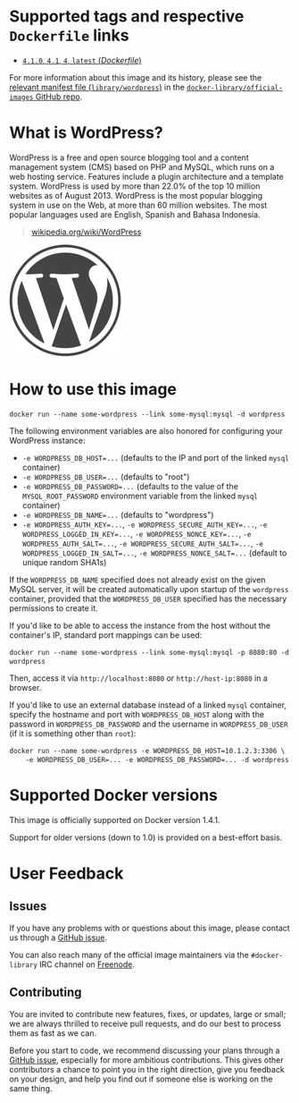 # Supported tags and respective `Dockerfile` links

- [`4.1.0`, `4.1`, `4`, `latest` (*Dockerfile*)](https://github.com/docker-library/wordpress/blob/dc184cf9712bd66c1836e8ecf94987a742c29eed/Dockerfile)

For more information about this image and its history, please see the [relevant
manifest file
(`library/wordpress`)](https://github.com/docker-library/official-images/blob/master/library/wordpress)
in the [`docker-library/official-images` GitHub
repo](https://github.com/docker-library/official-images).

# What is WordPress?

WordPress is a free and open source blogging tool and a content management
system (CMS) based on PHP and MySQL, which runs on a web hosting service.
Features include a plugin architecture and a template system. WordPress is used
by more than 22.0% of the top 10 million websites as of August 2013. WordPress
is the most popular blogging system in use on the Web, at more than 60 million
websites. The most popular languages used are English, Spanish and Bahasa
Indonesia.

> [wikipedia.org/wiki/WordPress](https://en.wikipedia.org/wiki/WordPress)

![logo](https://raw.githubusercontent.com/docker-library/docs/master/wordpress/logo.png)

# How to use this image

    docker run --name some-wordpress --link some-mysql:mysql -d wordpress

The following environment variables are also honored for configuring your
WordPress instance:

 - `-e WORDPRESS_DB_HOST=...` (defaults to the IP and port of the linked `mysql` container)
 - `-e WORDPRESS_DB_USER=...` (defaults to "root")
 - `-e WORDPRESS_DB_PASSWORD=...` (defaults to the value of the `MYSQL_ROOT_PASSWORD` environment variable from the linked `mysql` container)
 - `-e WORDPRESS_DB_NAME=...` (defaults to "wordpress")
 - `-e WORDPRESS_AUTH_KEY=...`, `-e WORDPRESS_SECURE_AUTH_KEY=...`, `-e WORDPRESS_LOGGED_IN_KEY=...`, `-e WORDPRESS_NONCE_KEY=...`, `-e WORDPRESS_AUTH_SALT=...`, `-e WORDPRESS_SECURE_AUTH_SALT=...`, `-e WORDPRESS_LOGGED_IN_SALT=...`, `-e WORDPRESS_NONCE_SALT=...` (default to unique random SHA1s)

If the `WORDPRESS_DB_NAME` specified does not already exist on the given MySQL
server, it will be created automatically upon startup of the `wordpress`
container, provided that the `WORDPRESS_DB_USER` specified has the necessary
permissions to create it.

If you'd like to be able to access the instance from the host without the
container's IP, standard port mappings can be used:

    docker run --name some-wordpress --link some-mysql:mysql -p 8080:80 -d wordpress

Then, access it via `http://localhost:8080` or `http://host-ip:8080` in a
browser.

If you'd like to use an external database instead of a linked `mysql` container,
specify the hostname and port with `WORDPRESS_DB_HOST` along with the password
in `WORDPRESS_DB_PASSWORD` and the username in `WORDPRESS_DB_USER` (if it is
something other than `root`):

    docker run --name some-wordpress -e WORDPRESS_DB_HOST=10.1.2.3:3306 \
        -e WORDPRESS_DB_USER=... -e WORDPRESS_DB_PASSWORD=... -d wordpress

# Supported Docker versions

This image is officially supported on Docker version 1.4.1.

Support for older versions (down to 1.0) is provided on a best-effort basis.

# User Feedback

## Issues

If you have any problems with or questions about this image, please contact us
 through a [GitHub issue](https://github.com/docker-library/wordpress/issues).

You can also reach many of the official image maintainers via the
`#docker-library` IRC channel on [Freenode](https://freenode.net).

## Contributing

You are invited to contribute new features, fixes, or updates, large or small;
we are always thrilled to receive pull requests, and do our best to process them
as fast as we can.

Before you start to code, we recommend discussing your plans 
through a [GitHub issue](https://github.com/docker-library/wordpress/issues), especially for more ambitious
contributions. This gives other contributors a chance to point you in the right
direction, give you feedback on your design, and help you find out if someone
else is working on the same thing.
